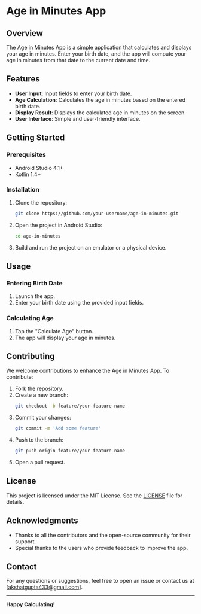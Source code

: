 # Age in Minutes App

## Overview
The Age in Minutes App is a simple application that calculates and displays your age in minutes. Enter your birth date, and the app will compute your age in minutes from that date to the current date and time.

## Features
- **User Input**: Input fields to enter your birth date.
- **Age Calculation**: Calculates the age in minutes based on the entered birth date.
- **Display Result**: Displays the calculated age in minutes on the screen.
- **User Interface**: Simple and user-friendly interface.

## Getting Started

### Prerequisites
- Android Studio 4.1+
- Kotlin 1.4+

### Installation

1. Clone the repository:
    ```sh
    git clone https://github.com/your-username/age-in-minutes.git
    ```
2. Open the project in Android Studio:
    ```sh
    cd age-in-minutes
    ```
3. Build and run the project on an emulator or a physical device.

## Usage

### Entering Birth Date
1. Launch the app.
2. Enter your birth date using the provided input fields.

### Calculating Age
1. Tap the "Calculate Age" button.
2. The app will display your age in minutes.

## Contributing
We welcome contributions to enhance the Age in Minutes App. To contribute:
1. Fork the repository.
2. Create a new branch:
    ```sh
    git checkout -b feature/your-feature-name
    ```
3. Commit your changes:
    ```sh
    git commit -m 'Add some feature'
    ```
4. Push to the branch:
    ```sh
    git push origin feature/your-feature-name
    ```
5. Open a pull request.

## License
This project is licensed under the MIT License. See the [LICENSE](LICENSE) file for details.

## Acknowledgments
- Thanks to all the contributors and the open-source community for their support.
- Special thanks to the users who provide feedback to improve the app.

## Contact
For any questions or suggestions, feel free to open an issue or contact us at [akshatgupta433@gmail.com].

---

**Happy Calculating!**
